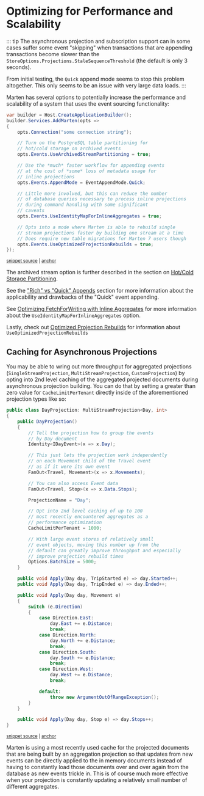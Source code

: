 # Optimizing for Performance and Scalability <Badge type="tip" text="7.25" />

::: tip
The asynchronous projection and subscription support can in some cases suffer some event "skipping" when transactions
that are appending transactions become slower than the `StoreOptions.Projections.StaleSequenceThreshold` (the default is only 3 seconds).

From initial testing, the `Quick` append mode seems to stop this problem altogether. This only seems to be an issue with 
very large data loads.
:::

Marten has several options to potentially increase the performance and scalability of a system that uses
the event sourcing functionality:

<!-- snippet: sample_turn_on_optimizations_for_event_sourcing -->
<a id='snippet-sample_turn_on_optimizations_for_event_sourcing'></a>
```cs
var builder = Host.CreateApplicationBuilder();
builder.Services.AddMarten(opts =>
{
    opts.Connection("some connection string");

    // Turn on the PostgreSQL table partitioning for
    // hot/cold storage on archived events
    opts.Events.UseArchivedStreamPartitioning = true;

    // Use the *much* faster workflow for appending events
    // at the cost of *some* loss of metadata usage for
    // inline projections
    opts.Events.AppendMode = EventAppendMode.Quick;

    // Little more involved, but this can reduce the number
    // of database queries necessary to process inline projections
    // during command handling with some significant
    // caveats
    opts.Events.UseIdentityMapForInlineAggregates = true;

    // Opts into a mode where Marten is able to rebuild single
    // stream projections faster by building one stream at a time
    // Does require new table migrations for Marten 7 users though
    opts.Events.UseOptimizedProjectionRebuilds = true;
});
```
<sup><a href='https://github.com/JasperFx/marten/blob/master/src/EventSourcingTests/Examples/Optimizations.cs#L31-L59' title='Snippet source file'>snippet source</a> | <a href='#snippet-sample_turn_on_optimizations_for_event_sourcing' title='Start of snippet'>anchor</a></sup>
<!-- endSnippet -->

The archived stream option is further described in the section on [Hot/Cold Storage Partitioning](/events/archiving.html#hot-cold-storage-partitioning).

See the ["Rich" vs "Quick" Appends](/events/appending.html#rich-vs-quick-appends) section for more information about the
applicability and drawbacks of the "Quick" event appending.

See [Optimizing FetchForWriting with Inline Aggregates](/scenarios/command_handler_workflow.html#optimizing-fetchforwriting-with-inline-aggregates) for more information
about the `UseIdentityMapForInlineAggregates` option.

Lastly, check out [Optimized Projection Rebuilds](/events/projections/rebuilding.html#optimized-projection-rebuilds) for information about `UseOptimizedProjectionRebuilds`

## Caching for Asynchronous Projections

You may be able to wring out more throughput for aggregated projections (`SingleStreamProjection`, `MultiStreamProjection`, `CustomProjection`)
by opting into 2nd level caching of the aggregated projected documents during asynchronous projection building. You can
do that by setting a greater than zero value for `CacheLimitPerTenant` directly inside of the aforementioned projection types
like so:

<!-- snippet: sample_showing_fanout_rules -->
<a id='snippet-sample_showing_fanout_rules'></a>
```cs
public class DayProjection: MultiStreamProjection<Day, int>
{
    public DayProjection()
    {
        // Tell the projection how to group the events
        // by Day document
        Identity<IDayEvent>(x => x.Day);

        // This just lets the projection work independently
        // on each Movement child of the Travel event
        // as if it were its own event
        FanOut<Travel, Movement>(x => x.Movements);

        // You can also access Event data
        FanOut<Travel, Stop>(x => x.Data.Stops);

        ProjectionName = "Day";

        // Opt into 2nd level caching of up to 100
        // most recently encountered aggregates as a
        // performance optimization
        CacheLimitPerTenant = 1000;

        // With large event stores of relatively small
        // event objects, moving this number up from the
        // default can greatly improve throughput and especially
        // improve projection rebuild times
        Options.BatchSize = 5000;
    }

    public void Apply(Day day, TripStarted e) => day.Started++;
    public void Apply(Day day, TripEnded e) => day.Ended++;

    public void Apply(Day day, Movement e)
    {
        switch (e.Direction)
        {
            case Direction.East:
                day.East += e.Distance;
                break;
            case Direction.North:
                day.North += e.Distance;
                break;
            case Direction.South:
                day.South += e.Distance;
                break;
            case Direction.West:
                day.West += e.Distance;
                break;

            default:
                throw new ArgumentOutOfRangeException();
        }
    }

    public void Apply(Day day, Stop e) => day.Stops++;
}
```
<sup><a href='https://github.com/JasperFx/marten/blob/master/src/DaemonTests/ViewProjectionTests.cs#L132-L192' title='Snippet source file'>snippet source</a> | <a href='#snippet-sample_showing_fanout_rules' title='Start of snippet'>anchor</a></sup>
<!-- endSnippet -->

Marten is using a most recently used cache for the projected documents that are being built by an aggregation projection
so that updates from new events can be directly applied to the in memory documents instead of having to constantly
load those documents over and over again from the database as new events trickle in. This is of course much more effective
when your projection is constantly updating a relatively small number of different aggregates.
